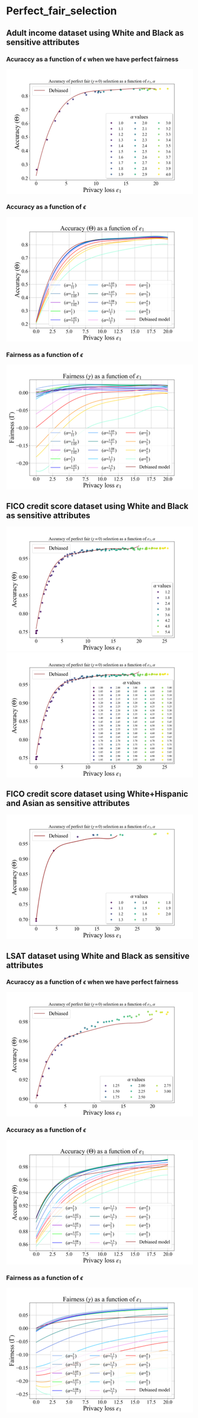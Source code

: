 # Perfect_fair_selection


## Adult income dataset using White and Black as sensitive attributes
### Acuraccy as a function of $\epsilon$ when we have perfect fairness
![](fz_adult.PNG)

### Accuracy as a function of $\epsilon$
![](adult_wb_accuracy_in_all_single_selection_2.png)

### Fairness as a function of $\epsilon$
![](adult_wb_equal_opportunity_single_selection_2.png) 

## FICO credit score dataset using White and Black as sensitive attributes
![](fz_wb.PNG)
![](fz_wb_all_legend.PNG)

## FICO credit score dataset using White+Hispanic and Asian as sensitive attributes
![](fz_wha.PNG)

## LSAT dataset using White and Black as sensitive attributes

### Acuraccy as a function of $\epsilon$ when we have perfect fairness
![](fz_lsat.PNG)

### Accuracy as a function of $\epsilon$
![](lsat_wb_accuracy_in_all_single_selection_3.png)


### Fairness as a function of $\epsilon$
![](lsat_wb_equal_opportunity_single_selection_3.png) 
